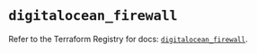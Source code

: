 # `digitalocean_firewall`

Refer to the Terraform Registry for docs: [`digitalocean_firewall`](https://registry.terraform.io/providers/digitalocean/digitalocean/2.57.0/docs/resources/firewall).
